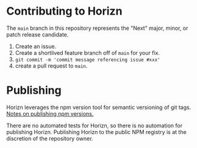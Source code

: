 # Contributing to Horizn

The `main` branch in this repository represents the "Next" major, minor, or patch release candidate.

1. Create an issue.
2. Create a shortlived feature branch off of `main` for your fix.
3. `git commit -m 'commit message referencing issue #xxx'`
4. create a pull request to `main`.

# Publishing

Horizn leverages the npm version tool for semantic versioning of git tags. [Notes on publishing npm versions.](./publish.md)

There are no automated tests for Horizn, so there is no automation for publishing Horizn. Publishing Horizn to the public NPM registry is at the discretion of the repository owner.